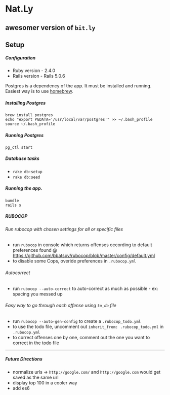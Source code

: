 # Nat.Ly
## awesomer version of `bit.ly`

## Setup
##### Configuration
* Ruby version - 2.4.0
* Rails version - Rails 5.0.6

Postgres is a dependency of the app. It must be installed and running. Easiest way is to use [homebrew](http://brew.sh/).
##### Installing Postgres
```
brew install postgres
echo "export PGDATA='/usr/local/var/postgres'" >> ~/.bash_profile
source ~/.bash_profile
```

##### Running Postgres
```
pg_ctl start
```

##### Database tasks
  - `rake db:setup`
  - `rake db:seed`

##### Running the app.
```
bundle
rails s
```

##### RUBOCOP
###### Run rubocop with chosen settings for all or specific files
- run `rubocop` in console which returns offenses occording to default preferences found @
https://github.com/bbatsov/rubocop/blob/master/config/default.yml
- to disable some Cops, overide preferences in `.rubocop.yml`

###### Autocorrect
- run `rubocop --auto-correct` to auto-correct as much as possible - ex: spacing you messed up

###### Easy way to go through each offense using `to_do` file
- run `rubocop --auto-gen-config` to create a `.rubocop_todo.yml`
- to use the todo file, uncomment out `inherit_from: .rubocop_todo.yml` in `.rubocop.yml`
- to correct offenses one by one, comment out the one you want to correct in the todo file

------------------------------
##### Future Directions
- normalize urls -> `http://google.com/` and `http://google.com` would get saved as the same url
- display top 100 in a cooler way
- add es6
